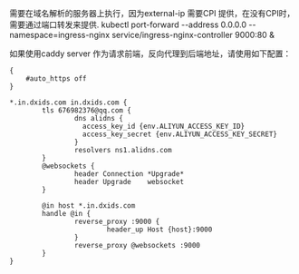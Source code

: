 需要在域名解析的服务器上执行，因为external-ip 需要CPI 提供，在没有CPI时，需要通过端口转发来提供.
kubectl port-forward --address 0.0.0.0 --namespace=ingress-nginx service/ingress-nginx-controller 9000:80  &


如果使用caddy server 作为请求前端，反向代理到后端地址，请使用如下配置：
```
{   
	#auto_https off 
}

*.in.dxids.com in.dxids.com {
        tls 676982376@qq.com {
                dns alidns {
                  access_key_id {env.ALIYUN_ACCESS_KEY_ID}
                  access_key_secret {env.ALIYUN_ACCESS_KEY_SECRET}
                }
                resolvers ns1.alidns.com
        }
        @websockets {
                header Connection *Upgrade*
                header Upgrade    websocket
        }

        @in host *.in.dxids.com
        handle @in {
                reverse_proxy :9000 {
                        header_up Host {host}:9000
                } 
                reverse_proxy @websockets :9000 
        }       
}

```